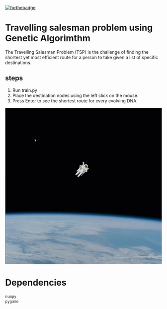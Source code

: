 [![forthebadge](https://forthebadge.com/images/badges/made-with-python.svg)](https://forthebadge.com)

# Travelling salesman problem using Genetic Algorimthm
The Travelling Salesman Problem (TSP) is the challenge of finding the shortest yet most efficient route for a person to take given a list of specific destinations.

## steps
1. Run train.py 
2. Place the destination nodes using the left click on the mouse. 
3. Press Enter to see the shortest route for every evolving DNA. <br>

![](Media\GENETIC.gif) <br>

 

# Dependencies

```
numpy
pygame
```